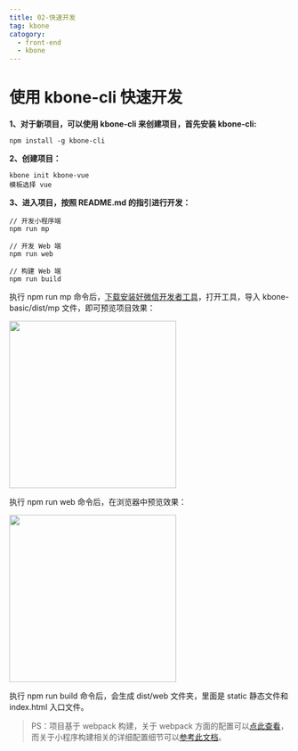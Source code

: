 ```yaml
---
title: 02-快速开发
tag: kbone
catogory:
  - front-end
  - kbone
---
```


# 使用 kbone-cli 快速开发

**1、对于新项目，可以使用 kbone-cli 来创建项目，首先安装 kbone-cli:**

```
npm install -g kbone-cli
```

**2、创建项目：**

```
kbone init kbone-vue
模板选择 vue
```

**3、进入项目，按照 README.md 的指引进行开发：**

```
// 开发小程序端
npm run mp

// 开发 Web 端
npm run web

// 构建 Web 端
npm run build
```

执行 npm run mp 命令后，[下载安装好微信开发者工具](https://developers.weixin.qq.com/miniprogram/dev/devtools/download.html)，打开工具，导入 kbone-basic/dist/mp 文件，即可预览项目效果：

<img src="/assets/images/kbone/Snip20200319_114.png" width="300">

执行 npm run web 命令后，在浏览器中预览效果：

<img src="/assets/images/kbone/Snip20200319_115.png" width="300">

执行 npm run build 命令后，会生成 dist/web 文件夹，里面是 static 静态文件和 index.html 入口文件。

> PS：项目基于 webpack 构建，关于 webpack 方面的配置可以[点此查看](https://webpack.js.org/configuration/)，而关于小程序构建相关的详细配置细节可以[参考此文档](https://wechat-miniprogram.github.io/kbone/docs/guide/tutorial)。
